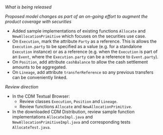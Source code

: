_What is being released_

*Proposed model changes as part of an on-going effort to augment the product coverage with securities*

- Added sample implementations of existing functions `Allocate` and `NewAllocationPrimitive` which focuses on the securities use case.
- On `Execution`, mark the attribute `Party` as a reference.  This is allows the `Execution.party` to be specified as a value (e.g. for a standalone `Execution` instance) or as a reference (e.g. when the `Execution` is part of an `Event`, where the `Execution.party` can be a reference to `Event.party`).
- On `Position`, add attribute `cashBalance` to allow the cash settlement amounts to be aggregated.
- On `Lineage`, add attribute `transferReference` so any previous transfers can be conveniently linked.

_Review direction_

- In the CDM Textual Browser:
  - Review classes `Execution`, `Position` and `Lineage`.
  - Review functions `Allocate` and `NewAllocationPrimitive`.
- In the downloaded CDM Distribution, review sample function implementations `AllocateImpl.java` and `NewAllocationPrimitiveImpl.java` and corresponding tests `AllocateTest.java`.
